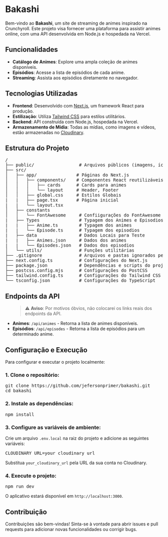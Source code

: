 <h1>Bakashi</h1>

<p>Bem-vindo ao <strong>Bakashi</strong>, um site de streaming de animes inspirado na Crunchyroll. Este projeto visa fornecer uma plataforma para assistir animes online, com uma API desenvolvida em Node.js e hospedada na Vercel.</p>

<h2>Funcionalidades</h2>

<ul>
  <li><strong>Catálogo de Animes</strong>: Explore uma ampla coleção de animes disponíveis.</li>
  <li><strong>Episódios</strong>: Acesse a lista de episódios de cada anime.</li>
  <li><strong>Streaming</strong>: Assista aos episódios diretamente no navegador.</li>
</ul>

<h2>Tecnologias Utilizadas</h2>

<ul>
  <li><strong>Frontend</strong>: Desenvolvido com <a href="https://nextjs.org/">Next.js</a>, um framework React para produção.</li>
  <li><strong>Estilização</strong>: Utiliza <a href="https://tailwindcss.com/">Tailwind CSS</a> para estilos utilitários.</li>
  <li><strong>Backend</strong>: API construída com Node.js, hospedada na Vercel.</li>
  <li><strong>Armazenamento de Mídia</strong>: Todas as mídias, como imagens e vídeos, estão armazenadas no <a href="https://cloudinary.com/">Cloudinary</a>.</li>
</ul>

<h2>Estrutura do Projeto</h2>

<pre>
/
├── public/                 # Arquivos públicos (imagens, ícones, etc.)
├── src/
│   ├── app/               # Páginas do Next.js
│   │   ├── components/    # Componentes React reutilizáveis
│   │   │   ├── cards      # Cards para animes
│   │   │   └── layout     # Header, Footer
│   │   ├── global.css     # Estilos Globais
|   |   ├── page.tsx       # Página inicial
|   |   └── layout.tsx
│   ├── constants
│   │   └── FontAwesome     # Confiigurações do FontAwesome
|   ├── Types               # Typagem dos Animes e Episodios
|   |   ├── Anime.ts        # Typagem dos animes
|   |   └── Episode.ts      # Typagem dos episodios
|   ├── data                # Dados Locais para Teste
|   |   ├── Animes.json     # Dados dos animes
|   |   └── Episodes.json   # Dados dos episodios
│   └── utils/              # Funções utilitárias
├── .gitignore              # Arquivos e pastas ignorados pelo Git
├── next.config.ts          # Configurações do Next.js
├── package.json            # Dependências e scripts do projeto
├── postcss.config.mjs      # Configurações do PostCSS
├── tailwind.config.ts      # Configurações do Tailwind CSS
└── tsconfig.json           # Configurações do TypeScript
</pre>

<h2>Endpoints da API</h2>

<ul>
    <blockquote>
  ⚠️ <strong>Aviso</strong>: Por motivos óbvios, não colocarei os links reais dos endpoints da API.
  </blockquote>
  <li><strong>Animes</strong>: <code>/api/animes</code> - Retorna a lista de animes disponíveis.</li>
  <li><strong>Episódios</strong>: <code>/api/episodes</code> - Retorna a lista de episódios para um determinado anime.</li>
</ul>

<h2>Configuração e Execução</h2>

<p>Para configurar e executar o projeto localmente:</p>

<h3>1. Clone o repositório:</h3>

<pre>
git clone https://github.com/jefersonprimer/bakashi.git
cd bakashi
</pre>

<h3>2. Instale as dependências:</h3>

<pre>
npm install
</pre>

<h3>3. Configure as variáveis de ambiente:</h3>

<p>Crie um arquivo <code>.env.local</code> na raiz do projeto e adicione as seguintes variáveis:</p>

<pre>
CLOUDINARY_URL=your_cloudinary_url
</pre>

<p>Substitua <code>your_cloudinary_url</code> pela URL da sua conta no Cloudinary.</p>

<h3>4. Execute o projeto:</h3>

<pre>
npm run dev
</pre>

<p>O aplicativo estará disponível em <code>http://localhost:3000</code>.</p>

<h2>Contribuição</h2>

<p>Contribuições são bem-vindas! Sinta-se à vontade para abrir issues e pull requests para adicionar novas funcionalidades ou corrigir bugs.</p>
